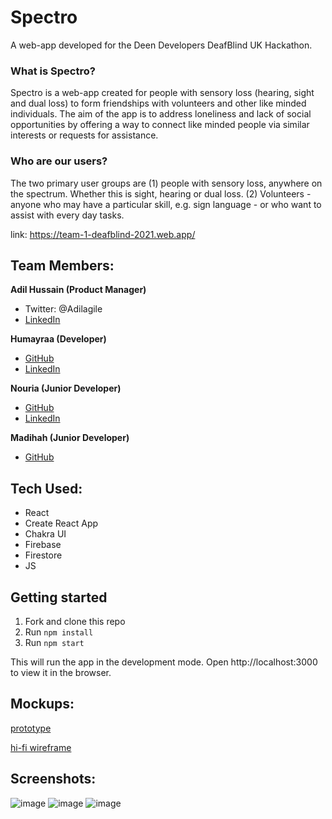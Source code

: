 # Spectro

A web-app developed for the Deen Developers DeafBlind UK Hackathon.

### What is Spectro?
Spectro is a web-app created for people with sensory loss (hearing, sight and dual loss) to form friendships with volunteers and other like minded individuals. The aim of the app is to address loneliness and lack of social opportunities by offering a way to connect like minded people via similar interests or requests for assistance. 

### Who are our users?
The two primary user groups are (1) people with sensory loss, anywhere on the spectrum. Whether this is sight, hearing or dual loss. (2) Volunteers - anyone who may have a particular skill, e.g. sign language - or who want to assist with every day tasks. 

link: https://team-1-deafblind-2021.web.app/

## Team Members:

**Adil Hussain (Product Manager)**
- Twitter: @Adilagile
- [LinkedIn](http://linkedin.com/in/adilh1/)

**Humayraa (Developer)**
- [GitHub](https://github.com/hy-m)
- [LinkedIn](https://www.linkedin.com/in/humayraa-m/)

**Nouria (Junior Developer)**
- [GitHub](https://github.com/NouriaC)
- [LinkedIn](https://uk.linkedin.com/in/nouriachaouy)

**Madihah (Junior Developer)**
- [GitHub](https://github.com/DoodleDeBug)

## Tech Used:

- React
- Create React App
- Chakra UI
- Firebase
- Firestore
- JS

## Getting started

1. Fork and clone this repo
2. Run `npm install`
3. Run `npm start`

This will run the app in the development mode. Open http://localhost:3000 to view it in the browser.

## Mockups:
[prototype](https://www.figma.com/proto/eoBjMjL9wKxUKJ6W8eESS9/Spectro-proto?page-id=0%3A1&node-id=105%3A701&viewport=241%2C48%2C0.26&scaling=scale-down&starting-point-node-id=105%3A503)

[hi-fi wireframe](https://www.figma.com/file/eoBjMjL9wKxUKJ6W8eESS9/Spectro-proto?node-id=0%3A1)

## Screenshots:
![image](https://user-images.githubusercontent.com/75613073/145238280-a9136f65-39ac-454a-9484-c13d64909826.png)
![image](https://user-images.githubusercontent.com/75613073/145238356-f1814828-63fc-4825-85cb-56c00750b7a8.png)
![image](https://user-images.githubusercontent.com/75613073/145238438-e4565743-ecf8-4182-be1b-cc2407d5f75b.png)



